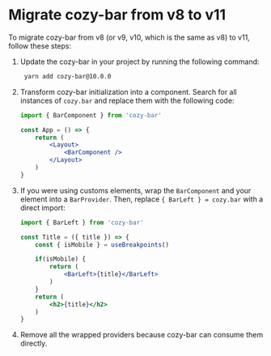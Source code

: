 # Migrate cozy-bar from v8 to v11

To migrate cozy-bar from v8 (or v9, v10, which is the same as v8) to v11, follow these steps:

1. Update the cozy-bar in your project by running the following command:
   ```bash
    yarn add cozy-bar@10.0.0
   ```

2. Transform cozy-bar initialization into a component. Search for all instances of `cozy.bar` and replace them with the following code:
   ```jsx
   import { BarComponent } from 'cozy-bar'

   const App = () => {
       return (
           <Layout>
               <BarComponent />
           </Layout>
       )
   }
   ```

3. If you were using customs elements, wrap the `BarComponent` and your element into a `BarProvider`. Then, replace `{ BarLeft } = cozy.bar` with a direct import:
   ```jsx
   import { BarLeft } from 'cozy-bar'

   const Title = ({ title }) => {
       const { isMobile } = useBreakpoints()

       if(isMobile) {
           return (
               <BarLeft>{title}</BarLeft>
           )
       }
       return (
           <h2>{title}</h2>
       )
   }
   ```

6. Remove all the wrapped providers because cozy-bar can consume them directly.